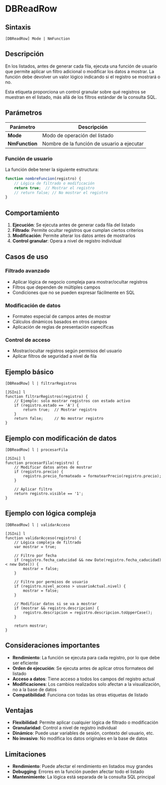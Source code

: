 # DBReadRow

## Sintaxis

```
[DBReadRow] Mode | NmFunction
```

## Descripción

En los listados, antes de generar cada fila, ejecuta una función de usuario que permite aplicar un filtro adicional o modificar los datos a mostrar. La función debe devolver un valor lógico indicando si el registro se mostrará o no.

Esta etiqueta proporciona un control granular sobre qué registros se muestran en el listado, más allá de los filtros estándar de la consulta SQL.

## Parámetros

| Parámetro | Descripción |
|-----------|-------------|
| **Mode** | Modo de operación del listado |
| **NmFunction** | Nombre de la función de usuario a ejecutar |

### Función de usuario

La función debe tener la siguiente estructura:

```javascript
function nombreFuncion(registro) {
    // Lógica de filtrado o modificación
    return true;  // Mostrar el registro
    // return false; // No mostrar el registro
}
```

## Comportamiento

1. **Ejecución**: Se ejecuta antes de generar cada fila del listado
2. **Filtrado**: Permite ocultar registros que cumplan ciertos criterios
3. **Modificación**: Permite alterar los datos antes de mostrarlos
4. **Control granular**: Opera a nivel de registro individual

## Casos de uso

### Filtrado avanzado
- Aplicar lógica de negocio compleja para mostrar/ocultar registros
- Filtros que dependen de múltiples campos
- Condiciones que no se pueden expresar fácilmente en SQL

### Modificación de datos
- Formateo especial de campos antes de mostrar
- Cálculos dinámicos basados en otros campos
- Aplicación de reglas de presentación específicas

### Control de acceso
- Mostrar/ocultar registros según permisos del usuario
- Aplicar filtros de seguridad a nivel de fila

## Ejemplo básico

```
[DBReadRow] l | filtrarRegistros

[JSIni] l
function filtrarRegistros(registro) {
    // Ejemplo: solo mostrar registros con estado activo
    if (registro.estado == 'A') {
        return true;  // Mostrar registro
    }
    return false;     // No mostrar registro
}
```

## Ejemplo con modificación de datos

```
[DBReadRow] l | procesarFila

[JSIni] l
function procesarFila(registro) {
    // Modificar datos antes de mostrar
    if (registro.precio) {
        registro.precio_formateado = formatearPrecio(registro.precio);
    }
    
    // Aplicar filtro
    return registro.visible == '1';
}
```

## Ejemplo con lógica compleja

```
[DBReadRow] l | validarAcceso

[JSIni] l
function validarAcceso(registro) {
    // Lógica compleja de filtrado
    var mostrar = true;
    
    // Filtro por fecha
    if (registro.fecha_caducidad && new Date(registro.fecha_caducidad) < new Date()) {
        mostrar = false;
    }
    
    // Filtro por permisos de usuario
    if (registro.nivel_acceso > usuarioActual.nivel) {
        mostrar = false;
    }
    
    // Modificar datos si se va a mostrar
    if (mostrar && registro.descripcion) {
        registro.descripcion = registro.descripcion.toUpperCase();
    }
    
    return mostrar;
}
```

## Consideraciones importantes

- **Rendimiento**: La función se ejecuta para cada registro, por lo que debe ser eficiente
- **Orden de ejecución**: Se ejecuta antes de aplicar otros formateos del listado
- **Acceso a datos**: Tiene acceso a todos los campos del registro actual
- **Modificaciones**: Los cambios realizados solo afectan a la visualización, no a la base de datos
- **Compatibilidad**: Funciona con todas las otras etiquetas de listado

## Ventajas

- **Flexibilidad**: Permite aplicar cualquier lógica de filtrado o modificación
- **Granularidad**: Control a nivel de registro individual
- **Dinámico**: Puede usar variables de sesión, contexto del usuario, etc.
- **No invasivo**: No modifica los datos originales en la base de datos

## Limitaciones

- **Rendimiento**: Puede afectar el rendimiento en listados muy grandes
- **Debugging**: Errores en la función pueden afectar todo el listado
- **Mantenimiento**: La lógica está separada de la consulta SQL principal
